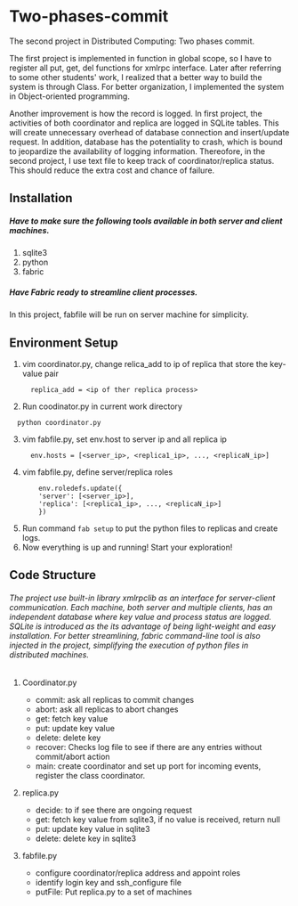 # Two-phases-commit

The second project in Distributed Computing: Two phases commit.

The first project is implemented in function in global scope, so I have to register all put, get, del functions for xmlrpc interface. 
Later after referring to some other students' work, I realized that a better way to build the system is through Class. For better organization, I implemented the system in Object-oriented programming. 

Another improvement is how the record is logged. In first project, the activities of both coordinator and replica are logged in SQLite tables.
This will create unnecessary overhead of database connection and insert/update request. In addition, database has the potentiality to crash,
which is bound to jeopardize the availability of logging information. Thereofore, in the second project, I use text file to keep track of coordinator/replica status. This should reduce the extra cost and chance of failure.

## Installation
##### Have to make sure the following tools available in both server and client machines. 

1. sqlite3
2. python
3. fabric

##### Have Fabric ready to streamline client processes. 
In this project, fabfile will be run on server machine for simplicity. 


## Environment Setup

1. vim coordinator.py, change relica_add to ip of replica that store the key-value pair
    ```
      replica_add = <ip of ther replica process>
    ```
2. Run coodinator.py in current work directory
  ```
    python coordinator.py
  ```
3. vim fabfile.py, set env.host to server ip and all replica ip
    ```
      env.hosts = [<server_ip>, <replica1_ip>, ..., <replicaN_ip>] 
    ```
4. vim fabfile.py, define server/replica roles
   ```
       env.roledefs.update({
       'server': [<server_ip>],
       'replica': [<replica1_ip>, ..., <replicaN_ip>]
       }) 
    ```
5. Run command `fab setup` to put the python files to replicas and create logs.
6. Now everything is up and running! Start your exploration!

## Code Structure

###### The project use built-in library xmlrpclib as an interface for server-client communication. Each machine, both server and multiple clients, has an independent database where key value and process status are logged. SQLite is introduced as the its advantage of being light-weight and easy installation. For better streamlining, fabric command-line tool is also injected in the project, simplifying the execution of python files in distributed machines.

1. Coordinator.py
   - commit: ask all replicas to commit changes
   - abort: ask all replicas to abort changes
   - get: fetch key value
   - put: update key value
   - delete: delete key 
   - recover: Checks log file to see if there are any entries without commit/abort action
   - main: create coordinator and set up port for incoming events, register the class coordinator.
   
2. replica.py
   - decide: to if see there are ongoing request 
   - get: fetch key value from sqlite3, if no value is received, return null
   - put: update key value in sqlite3
   - delete: delete key in sqlite3

3. fabfile.py
   - configure coordinator/replica address and appoint roles
   - identify login key and ssh_configure file
   - putFile: Put replica.py to a set of machines

